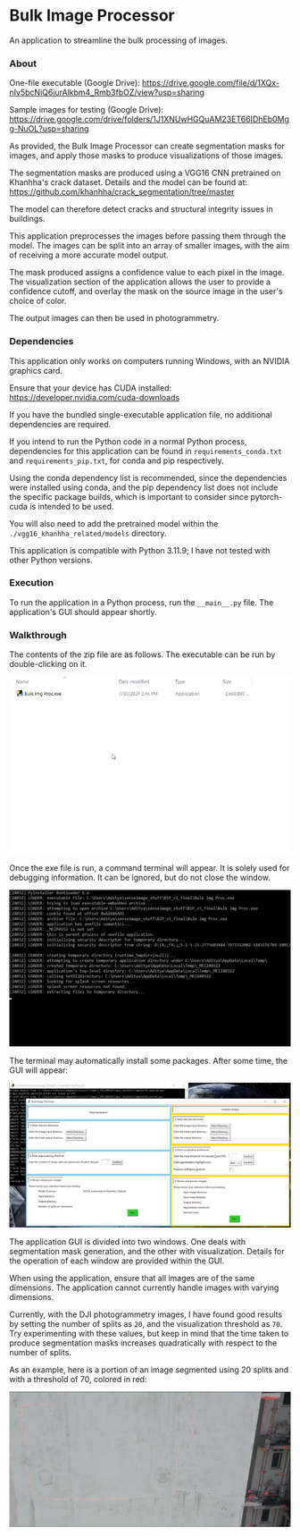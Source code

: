 # Bulk Image Processor
 An application to streamline the bulk processing of images.

### About

One-file executable (Google Drive): https://drive.google.com/file/d/1XQx-nIv5bcNiQ6iurAlkbm4_Rmb3fbOZ/view?usp=sharing

Sample images for testing (Google Drive): https://drive.google.com/drive/folders/1J1XNUwHGQuAM23ET66IDhEb0Mgg-NuOL?usp=sharing

As provided, the Bulk Image Processor can create segmentation masks for images, and apply those masks to produce
visualizations of those images.

The segmentation masks are produced using a VGG16 CNN pretrained on Khanhha's crack dataset. Details and the model can
be found at: https://github.com/khanhha/crack_segmentation/tree/master

The model can therefore detect cracks and structural integrity issues in buildings.

This application preprocesses the images before passing them through the model. The images can be split into an array of
smaller images, with the aim of receiving a more accurate model output.

The mask produced assigns a confidence value to each pixel in the image. The visualization section of the application
allows the user to provide a confidence cutoff, and overlay the mask on the source image in the user's choice of color.

The output images can then be used in photogrammetry.

### Dependencies
This application only works on computers running Windows, with an NVIDIA graphics card.

Ensure that your device has CUDA installed: https://developer.nvidia.com/cuda-downloads

If you have the bundled single-executable application file, no additional dependencies are required.

If you intend to run the Python code in a normal Python process, dependencies for this application can be found in
`requirements_conda.txt` and `requirements_pip.txt`, for conda and pip respectively.

Using the conda dependency list is
recommended, since the dependencies were installed using conda, and the pip dependency list does not include the
specific package builds, which is important to consider since pytorch-cuda is intended to be used.

You will also need to add the pretrained model within the `./vgg16_khanhha_related/models` directory.

This application is compatible with Python 3.11.9; I have not tested with other Python versions.

### Execution
To run the application in a Python process, run the `__main__.py` file. The application's GUI should appear shortly.

### Walkthrough

The contents of the zip file are as follows. The executable can be run by double-clicking on it.

![](./assets/zip_contents.png)

Once the exe file is run, a command terminal will appear. It is solely used for debugging information. It can be
ignored, but do not close the window.

![](./assets/debug_cli.png)

The terminal may automatically install some packages. After some time, the GUI will appear:

![](./assets/gui.png)

The application GUI is divided into two windows. One deals with segmentation mask generation, and the other with
visualization. Details for the operation of each window are provided within the GUI.

When using the application, ensure that all images are of the same dimensions. The application cannot currently handle
images with varying dimensions.

Currently, with the DJI photogrammetry images, I have found good results by setting the number of splits as `20`, and
the visualization threshold as `70`. Try experimenting with these values, but keep in mind that the time taken to
produce segmentation masks increases quadratically with respect to the number of splits.

As an example, here is a portion of an image segmented
using 20 splits and with a threshold of 70, colored in red:

![](./assets/result_img.jpg)